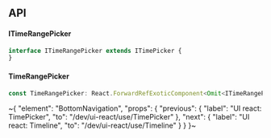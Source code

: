 

## API

#### ITimeRangePicker

```ts
interface ITimeRangePicker extends ITimePicker {
}
```

#### TimeRangePicker

```ts
const TimeRangePicker: React.ForwardRefExoticComponent<Omit<ITimeRangePicker, "ref"> & React.RefAttributes<unknown>>;
```


~{
  "element": "BottomNavigation",
  "props": {
    "previous": {
      "label": "UI react: TimePicker",
      "to": "/dev/ui-react/use/TimePicker"
    },
    "next": {
      "label": "UI react: Timeline",
      "to": "/dev/ui-react/use/Timeline"
    }
  }
}~
